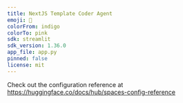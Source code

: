 ```yaml
---
title: NextJS Template Coder Agent
emoji: 🐠
colorFrom: indigo
colorTo: pink
sdk: streamlit
sdk_version: 1.36.0
app_file: app.py
pinned: false
license: mit
---
```


Check out the configuration reference at https://huggingface.co/docs/hub/spaces-config-reference
